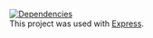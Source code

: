 [![Dependencies](https://david-dm.org/chesterchenn/colors-api.svg)](https://github.com/chesterchenn/colors-api)  
This project was used with [Express](https://expressjs.com/).